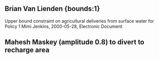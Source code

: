 ## Brian Van Lienden {bounds:1} 
Upper bound constraint on agricultural deliveries from surface water for Policy 1
Mimi Jenkins, 2000-05-28, Electronic Document
## Mahesh Maskey (amplitude 0.8) to divert to recharge area 
